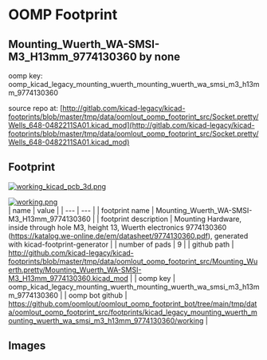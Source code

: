 # OOMP Footprint  
## Mounting_Wuerth_WA-SMSI-M3_H13mm_9774130360  by none  
  
oomp key: oomp_kicad_legacy_mounting_wuerth_mounting_wuerth_wa_smsi_m3_h13mm_9774130360  
  
source repo at: [http://gitlab.com/kicad-legacy/kicad-footprints/blob/master/tmp/data/oomlout_oomp_footprint_src/Socket.pretty/Wells_648-0482211SA01.kicad_mod](http://gitlab.com/kicad-legacy/kicad-footprints/blob/master/tmp/data/oomlout_oomp_footprint_src/Socket.pretty/Wells_648-0482211SA01.kicad_mod)  
## Footprint  
  
[![working_kicad_pcb_3d.png](working_kicad_pcb_3d_600.png)](working_kicad_pcb_3d.png)  
  
[![working.png](working_600.png)](working.png)  
| name | value | 
| --- | --- | 
| footprint name | Mounting_Wuerth_WA-SMSI-M3_H13mm_9774130360 | 
| footprint description | Mounting Hardware, inside through hole M3, height 13, Wuerth electronics 9774130360 (https://katalog.we-online.de/em/datasheet/9774130360.pdf), generated with kicad-footprint-generator | 
| number of pads | 9 | 
| github path | http://github.com/kicad-legacy/kicad-footprints/blob/master/tmp/data/oomlout_oomp_footprint_src/Mounting_Wuerth.pretty/Mounting_Wuerth_WA-SMSI-M3_H13mm_9774130360.kicad_mod | 
| oomp key | oomp_kicad_legacy_mounting_wuerth_mounting_wuerth_wa_smsi_m3_h13mm_9774130360 | 
| oomp bot github | https://github.com/oomlout/oomlout_oomp_footprint_bot/tree/main/tmp/data/oomlout_oomp_footprint_src/footprints/kicad_legacy_mounting_wuerth_mounting_wuerth_wa_smsi_m3_h13mm_9774130360/working | 
## Images  
